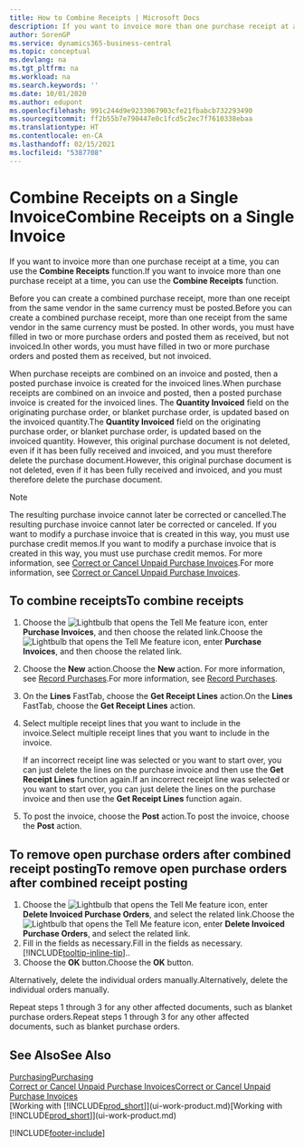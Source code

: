 ```yaml
---
title: How to Combine Receipts | Microsoft Docs
description: If you want to invoice more than one purchase receipt at a time, you can use the Combine Receipts function.
author: SorenGP
ms.service: dynamics365-business-central
ms.topic: conceptual
ms.devlang: na
ms.tgt_pltfrm: na
ms.workload: na
ms.search.keywords: ''
ms.date: 10/01/2020
ms.author: edupont
ms.openlocfilehash: 991c244d9e9233067903cfe21fbabcb732293490
ms.sourcegitcommit: ff2b55b7e790447e0c1fcd5c2ec7f7610338ebaa
ms.translationtype: HT
ms.contentlocale: en-CA
ms.lasthandoff: 02/15/2021
ms.locfileid: "5387708"
---
```

# <a name="combine-receipts-on-a-single-invoice"></a><span data-ttu-id="6aec0-103">Combine Receipts on a Single Invoice</span><span class="sxs-lookup"><span data-stu-id="6aec0-103">Combine Receipts on a Single Invoice</span></span>

<span data-ttu-id="6aec0-104">If you want to invoice more than one purchase receipt at a time, you can use the **Combine Receipts** function.</span><span class="sxs-lookup"><span data-stu-id="6aec0-104">If you want to invoice more than one purchase receipt at a time, you can use the **Combine Receipts** function.</span></span>  

<span data-ttu-id="6aec0-105">Before you can create a combined purchase receipt, more than one receipt from the same vendor in the same currency must be posted.</span><span class="sxs-lookup"><span data-stu-id="6aec0-105">Before you can create a combined purchase receipt, more than one receipt from the same vendor in the same currency must be posted.</span></span> <span data-ttu-id="6aec0-106">In other words, you must have filled in two or more purchase orders and posted them as received, but not invoiced.</span><span class="sxs-lookup"><span data-stu-id="6aec0-106">In other words, you must have filled in two or more purchase orders and posted them as received, but not invoiced.</span></span>  

<span data-ttu-id="6aec0-107">When purchase receipts are combined on an invoice and posted, then a posted purchase invoice is created for the invoiced lines.</span><span class="sxs-lookup"><span data-stu-id="6aec0-107">When purchase receipts are combined on an invoice and posted, then a posted purchase invoice is created for the invoiced lines.</span></span> <span data-ttu-id="6aec0-108">The **Quantity Invoiced** field on the originating purchase order, or blanket purchase order, is updated based on the invoiced quantity.</span><span class="sxs-lookup"><span data-stu-id="6aec0-108">The **Quantity Invoiced** field on the originating purchase order, or blanket purchase order, is updated based on the invoiced quantity.</span></span> <span data-ttu-id="6aec0-109">However, this original purchase document is not deleted, even if it has been fully received and invoiced, and you must therefore delete the purchase document.</span><span class="sxs-lookup"><span data-stu-id="6aec0-109">However, this original purchase document is not deleted, even if it has been fully received and invoiced, and you must therefore delete the purchase document.</span></span>  

> [!NOTE]
> <span data-ttu-id="6aec0-110">The resulting purchase invoice cannot later be corrected or cancelled.</span><span class="sxs-lookup"><span data-stu-id="6aec0-110">The resulting purchase invoice cannot later be corrected or canceled.</span></span> <span data-ttu-id="6aec0-111">If you want to modify a purchase invoice that is created in this way, you must use purchase credit memos.</span><span class="sxs-lookup"><span data-stu-id="6aec0-111">If you want to modify a purchase invoice that is created in this way, you must use purchase credit memos.</span></span> <span data-ttu-id="6aec0-112">For more information, see [Correct or Cancel Unpaid Purchase Invoices](purchasing-how-correct-cancel-unpaid-purchase-invoices.md).</span><span class="sxs-lookup"><span data-stu-id="6aec0-112">For more information, see [Correct or Cancel Unpaid Purchase Invoices](purchasing-how-correct-cancel-unpaid-purchase-invoices.md).</span></span>

## <a name="to-combine-receipts"></a><span data-ttu-id="6aec0-113">To combine receipts</span><span class="sxs-lookup"><span data-stu-id="6aec0-113">To combine receipts</span></span>

1. <span data-ttu-id="6aec0-114">Choose the ![Lightbulb that opens the Tell Me feature](media/ui-search/search_small.png "Tell me what you want to do") icon, enter **Purchase Invoices**, and then choose the related link.</span><span class="sxs-lookup"><span data-stu-id="6aec0-114">Choose the ![Lightbulb that opens the Tell Me feature](media/ui-search/search_small.png "Tell me what you want to do") icon, enter **Purchase Invoices**, and then choose the related link.</span></span>  
2. <span data-ttu-id="6aec0-115">Choose the **New** action.</span><span class="sxs-lookup"><span data-stu-id="6aec0-115">Choose the **New** action.</span></span> <span data-ttu-id="6aec0-116">For more information, see [Record Purchases](purchasing-how-record-purchases.md).</span><span class="sxs-lookup"><span data-stu-id="6aec0-116">For more information, see [Record Purchases](purchasing-how-record-purchases.md).</span></span>  
3. <span data-ttu-id="6aec0-117">On the **Lines** FastTab, choose the **Get Receipt Lines** action.</span><span class="sxs-lookup"><span data-stu-id="6aec0-117">On the **Lines** FastTab, choose the **Get Receipt Lines** action.</span></span>  
4. <span data-ttu-id="6aec0-118">Select multiple receipt lines that you want to include in the invoice.</span><span class="sxs-lookup"><span data-stu-id="6aec0-118">Select multiple receipt lines that you want to include in the invoice.</span></span>  

    <span data-ttu-id="6aec0-119">If an incorrect receipt line was selected or you want to start over, you can just delete the lines on the purchase invoice and then use the **Get Receipt Lines** function again.</span><span class="sxs-lookup"><span data-stu-id="6aec0-119">If an incorrect receipt line was selected or you want to start over, you can just delete the lines on the purchase invoice and then use the **Get Receipt Lines** function again.</span></span>  
5. <span data-ttu-id="6aec0-120">To post the invoice, choose the **Post** action.</span><span class="sxs-lookup"><span data-stu-id="6aec0-120">To post the invoice, choose the **Post** action.</span></span>  

## <a name="to-remove-open-purchase-orders-after-combined-receipt-posting"></a><span data-ttu-id="6aec0-121">To remove open purchase orders after combined receipt posting</span><span class="sxs-lookup"><span data-stu-id="6aec0-121">To remove open purchase orders after combined receipt posting</span></span>

1. <span data-ttu-id="6aec0-122">Choose the ![Lightbulb that opens the Tell Me feature](media/ui-search/search_small.png "Tell me what you want to do") icon, enter **Delete Invoiced Purchase Orders**, and select the related link.</span><span class="sxs-lookup"><span data-stu-id="6aec0-122">Choose the ![Lightbulb that opens the Tell Me feature](media/ui-search/search_small.png "Tell me what you want to do") icon, enter **Delete Invoiced Purchase Orders**, and select the related link.</span></span>  
2. <span data-ttu-id="6aec0-123">Fill in the fields as necessary.</span><span class="sxs-lookup"><span data-stu-id="6aec0-123">Fill in the fields as necessary.</span></span> [!INCLUDE[tooltip-inline-tip](includes/tooltip-inline-tip_md.md)]<span data-ttu-id="6aec0-124">.</span><span class="sxs-lookup"><span data-stu-id="6aec0-124">.</span></span>
3. <span data-ttu-id="6aec0-125">Choose the **OK** button.</span><span class="sxs-lookup"><span data-stu-id="6aec0-125">Choose the **OK** button.</span></span>  

<span data-ttu-id="6aec0-126">Alternatively, delete the individual orders manually.</span><span class="sxs-lookup"><span data-stu-id="6aec0-126">Alternatively, delete the individual orders manually.</span></span>

<span data-ttu-id="6aec0-127">Repeat steps 1 through 3 for any other affected documents, such as blanket purchase orders.</span><span class="sxs-lookup"><span data-stu-id="6aec0-127">Repeat steps 1 through 3 for any other affected documents, such as blanket purchase orders.</span></span>

## <a name="see-also"></a><span data-ttu-id="6aec0-128">See Also</span><span class="sxs-lookup"><span data-stu-id="6aec0-128">See Also</span></span>

[<span data-ttu-id="6aec0-129">Purchasing</span><span class="sxs-lookup"><span data-stu-id="6aec0-129">Purchasing</span></span>](purchasing-manage-purchasing.md)  
[<span data-ttu-id="6aec0-130">Correct or Cancel Unpaid Purchase Invoices</span><span class="sxs-lookup"><span data-stu-id="6aec0-130">Correct or Cancel Unpaid Purchase Invoices</span></span>](purchasing-how-correct-cancel-unpaid-purchase-invoices.md)  
<span data-ttu-id="6aec0-131">[Working with [!INCLUDE[prod_short](includes/prod_short.md)]](ui-work-product.md)</span><span class="sxs-lookup"><span data-stu-id="6aec0-131">[Working with [!INCLUDE[prod_short](includes/prod_short.md)]](ui-work-product.md)</span></span>  


[!INCLUDE[footer-include](includes/footer-banner.md)]